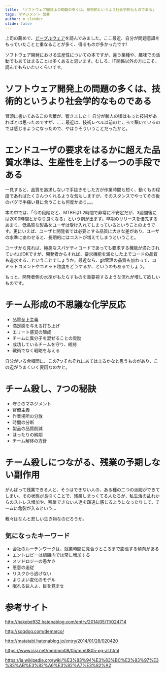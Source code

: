 ```yaml
---
title: 「ソフトウェア開発上の問題の多くは、技術的というより社会学的なものである」
tags: マネジメント 読書
author: n_slender
slide: false
---
```

上司の薦めで、[ピープルウェア](http://www.amazon.co.jp/%E3%83%94%E3%83%BC%E3%83%97%E3%83%AB%E3%82%A6%E3%82%A8%E3%82%A2-%E7%AC%AC3%E7%89%88-%E3%83%88%E3%83%A0%E3%83%BB%E3%83%87%E3%83%9E%E3%83%AB%E3%82%B3/dp/4822285243)を読んでみました。ここ最近、自分が問題意識をもっていたことと重なることが多く、得るものが多かったです!

ソフトウェア開発における生産性についての本ですが、違う業種や、趣味での活動でもあてはまることは多くあると思います。むしろ、IT関係以外の方にこそ、読んでもらいたいくらいです。

# ソフトウェア開発上の問題の多くは、技術的というより社会学的なものである

冒頭に書いてあるこの言葉が、響きました！ 
自分が新人の頃はもっと技術があればとは思ったのですが、ここ最近は、技術レベル以前のところで躓いているのでは感じるようになったので、やはりそういうことだったかと。

# エンドユーザの要求をはるかに超えた品質水準は、生産性を上げる一つの手段である

一見すると、品質を追求しないで手抜きをした方が作業時間も短く、動くもの程度であればたくさんつくれるような気もしますが、そのスタンスでやってその後のバグで手痛い目に合うことも何度かあり。。。

本の中では、「今の段階だと、MTBFは1.2時間で非常に不安定だが、3週間後には2000時間とかなり良くなる」という例が出ます。早期のリリースを優先するあまり、低品質な製品をユーザは受け入れてしまっているということのようです。更にいえば、ユーザと開発者では必要とする品質に大きな差があり、ユーザの水準にあわせると、長期的にはコストが増えてしまうということ。

ユーザから見れば、極悪なスパゲティコードであっても要求する機能が満たされていればOKですが、開発者からすれば、要求機能を満たした上でコードの品質も追求する、ということでしょうか。最近なら、git管理の品質も加わって、コミットコメントやコミット粒度をどうするか、というのもあるでしょう。

もっと、開発者側の水準がもたらすものを重要視するような流れが増して欲しいものです。

# チーム形成の不思議な化学反応

- 品質至上主義
- 満足感を与える打ち上げ
- エリート感覚の醸成
- チームに異分子を混ぜることの奨励
- 成功しているチームを守り、維持
- 戦術でなく戦略を与える

自分がいる合唱団に、この7つそれぞれにあてはまるかなと思うものがあり、この辺がうまくいく要因なのかと。

# チーム殺し、7つの秘訣

- 守りのマネジメント
- 官僚主義
- 作業場所の分散
- 時間の分断
- 製品の品質削減
- はったりの納期
- チーム解体の方針

# チーム殺しにつながる、残業の予期しない副作用

がんばって残業できる人と、そうはできない人の、ある種の二つの派閥ができてしまい、その状態が長引くことで、残業しまっくてる人たちが、私生活の乱れからのストレス増加や、残業できない人達を疎遠に感じるようになったりして、チームに亀裂が入るという... 

我々はなんと悲しい生き物なのだろうか。


## 気になったキーワード

- 会社のルーチンワークは、就業時間に見合うところまで膨張する傾向がある
- エントロピーは組織内では常に増加する
- メソドロジーの愚かさ
- 悪意の追従
- リスクから逃げない
- よりよい変化のモデル
- 眠れる巨人よ、目を覚ませ

# 参考サイト

http://hakobe932.hatenablog.com/entry/2014/05/11/024714

http://soqdoq.com/demarco/

http://matatabi.hatenablog.jp/entry/2014/01/28/020420

https://www.issj.net/mm/mm08/05/mm0805-pg-at.html

https://ja.wikipedia.org/wiki/%E3%83%94%E3%83%BC%E3%83%97%E3%83%AB%E3%82%A6%E3%82%A7%E3%82%A2

